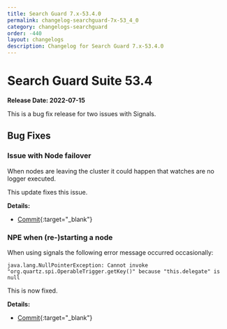 ```yaml
---
title: Search Guard 7.x-53.4.0
permalink: changelog-searchguard-7x-53_4_0
category: changelogs-searchguard
order: -440
layout: changelogs
description: Changelog for Search Guard 7.x-53.4.0
---
```


<!--- Copyright 2022 floragunn GmbH -->

# Search Guard Suite 53.4

**Release Date: 2022-07-15**

This is a bug fix release for two issues with Signals.

## Bug Fixes

### Issue with Node failover

When nodes are leaving the cluster it could happen that watches are no logger executed.

This update fixes this issue. 

**Details:**

* [Commit](https://git.floragunn.com/search-guard/search-guard-suite-enterprise/-/commit/bada1cab5202003b6ae8ac46ecd68120d9ea7089){:target="_blank"}


### NPE when (re-)starting a node

When using signals the following error message occurred occasionally:

```
java.lang.NullPointerException: Cannot invoke "org.quartz.spi.OperableTrigger.getKey()" because "this.delegate" is null
```

This is now fixed.

**Details:**

* [Commit](https://git.floragunn.com/search-guard/search-guard-suite-enterprise/-/commit/af2651a4eb382e8bb88b2be3940ddb58b6b01be5){:target="_blank"}